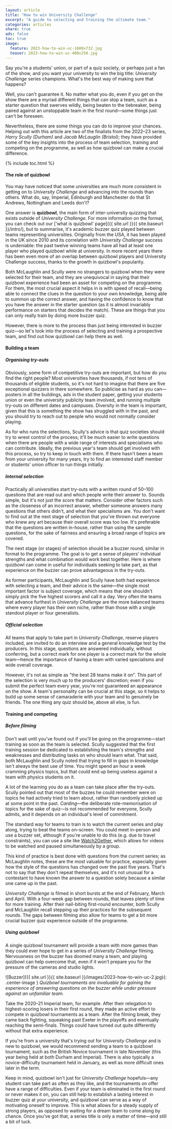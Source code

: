 ```yaml
---
layout: article
title: "How to win University Challenge"
excerpt: "A guide to selecting and training the ultimate team."
categories: articles
share: true
ads: false
toc: true
image:
  feature: 2023-how-to-win-uc-1600x732.jpg
  teaser: 2023-how-to-win-uc-400x250.jpg
---
```


Say you're a students' union, or part of a quiz society, or perhaps just a fan of the show, and you want your university to win the big title: *University Challenge* series champions. What's the best way of making sure that happens?

Well, you can't guarantee it. No matter what you do, even if you get on the show there are a myriad different things that can stop a team, such as a starter question that swerves wildly, being beaten to the tiebreaker, being paired against an unstoppable team in the first round—some things just can't be foreseen. 

Nevertheless, there are some things you can do to improve your chances. Helping out with this article are two of the finalists from the 2022–23 series, *Harry Scully (Durham)* and *Jacob McLauglin (Bristol)*; they have provided some of the key insights into the process of team selection, training and competing on the programme, as well as how quizbowl can make a crucial difference.

{% include toc.html %}

#### The role of quizbowl

You may have noticed that some universities are much more consistent in getting on to *University Challenge* and advancing into the rounds than others. What do, say, Imperial, Edinburgh and Manchester do that St Andrews, Nottingham and Leeds don't?

One answer is **quizbowl**, the main form of inter-university quizzing that exists outside of *University Challenge*. For more information on the format, you can check out our ['what is quizbowl' page]({{ site.url }}{{ site.baseurl }}/intro/), but to summarise, it's academic buzzer quiz played between teams representing universities. Originally from the USA, it has been played in the UK since 2010 and its correlation with *University Challenge* success is undeniable: the past twelve winning teams have all had at least one player who played quizbowl while at university. In more recent years there has been even more of an overlap between quizbowl players and University Challenge success, thanks to the growth in quizbowl's popularity.

Both McLaughlin and Scully were no strangers to quizbowl when they were selected for their team, and they are unequivocal in saying that their quizbowl experience had been an asset for competing on the programme. For them, the most crucial aspect it helps in is with speed of recall—being able to connect the clues in the question to your own knowledge, being able to summon up the correct answer, and having the confidence to know that you have the answer in the starter question (as it is almost invariably performance on starters that decides the match). These are things that you can only really train by doing more buzzer quiz.

However, there is more to the process than just being interested in buzzer quiz—so let's look into the process of selecting and training a prospective team, and find out how quizbowl can help there as well. 

#### Building a team
##### Organising try-outs

Obviously, some form of competitive try-outs are important, but how do you find the right people? Most universities have thousands, if not tens of thousands of eligible students, so it's not hard to imagine that there are five exceptional quizzers in there somewhere. So publicise as hard as you can—posters in all the buildings, ads in the student paper, getting your students union or even the university publicity team involved, and running multiple try-outs on different dates and campuses. Diversity in the team is important, given that this is something the show has struggled with in the past, and you should try to reach out to people who would not normally consider playing.

As for who runs the selections, Scully's advice is that quiz societies should try to wrest control of the process; it'll be much easier to write questions when there are people with a wide range of interests and specialisms who can contribute. Ideally, the previous year's team should get involved with this process, so try to keep in touch with them. If there hasn't been a team from your university for many years, try to find an interested staff member or students' union officer to run things initially.

##### Internal selection

Practically all universities start try-outs with a written round of 50–100 questions that are read out and which people write their answer to. Sounds simple, but it's not just the score that matters. Consider other factors such as the closeness of an incorrect answer, whether someone answers many questions that others didn't, and what their specialisms are. You don't want to find out at the next stage of selection that you've thrown out everyone who knew any art because their overall score was too low. It's preferable that the questions are written in-house, rather than using the sample questions, for the sake of fairness and ensuring a broad range of topics are covered.

The next stage (or stages) of selection should be a buzzer round, similar in format to the programme. The goal is to get a sense of players' individual strengths and what combination would work best together. Here is where quizbowl can come in useful for individuals seeking to take part, as that experience on the buzzer can prove advantageous in the try-outs.

As former participants, McLaughlin and Scully have both had experience with selecting a team, and their advice is the same—the single most important factor is subject coverage, which means that one shouldn't simply pick the five highest scorers and call it a day. Very often the teams that advance furthest in *University Challenge* are the more balanced teams where every player has their own niche, rather than those with a single standout player or four generalists. 

##### Official selection

All teams that apply to take part in *University Challenge*, reserve players included, are invited to do an interview and a general knowledge test by the producers. In this stage, questions are answered individually, without conferring, but a correct mark for one player is a correct mark for the whole team—hence the importance of having a team with varied specialisms and wide overall coverage.

However, it's not as simple as "the best 28 teams make it on". This part of the selection is very much up to the producers' discretion; even if you submit the perfect team every year, you're not guaranteed an appearance on the show. A team's personality can be crucial at this stage, so it helps to build up some sense of camaraderie with your team and to genuinely be friends. The one thing any quiz should be, above all else, is fun. 

#### Training and competing

##### Before filming

Don't wait until you've found out if you'll be going on the programme—start training as soon as the team is selected. Scully suggested that the first training session be dedicated to establishing the team's strengths and weaknesses and distributing tasks on who should learn what. That said, both McLaughlin and Scully noted that trying to fill in gaps in knowledge isn't always the best use of time. You might spend an hour a week cramming physics topics, but that could end up being useless against a team with physics students on it.

A lot of the learning you do as a team can take place after the try-outs. Scully pointed out that most of the buzzes he could remember were on topics he had actively tried to learn about, rather than randomly picked up at some point in the past. *Carding*—the deliberate rote-memorisation of topics for the sake of quiz—is not recommended for everyone, Scully admits, and it depends on an individual's level of commitment.

The standard way for teams to train is to watch the current series and play along, trying to beat the teams on-screen. You could meet in-person and use a buzzer set, although if you're unable to do this (e.g. due to travel constraints), you can use a site like [Watch2Gether](https://w2g.tv/), which allows for videos to be watched and paused simultaneously by a group.

This kind of practice is best done with questions from the current series; as McLaughlin notes, these are the most valuable for practice, especially given how the style of the questions has changed over the past five years. That's not to say that they don't repeat themselves, and it's not unusual for a contestant to have known the answer to a question solely because a similar one came up in the past. 

*University Challenge* is filmed in short bursts at the end of February, March and April. With a four-week gap between rounds, that leaves plenty of time for more training. After their nail-biting first-round encounter, both Scully and McLaughlin recall stepping up their practices for the subsequent rounds. The gaps between filming also allow for teams to get a bit more crucial buzzer quiz experience outside of the programme.

##### Using quizbowl

A single quizbowl tournament will provide a team with more games than they could ever hope to get in a series of *University Challenge* filming. Nervousness on the buzzer has doomed many a team, and playing quizbowl can help overcome that, even if it won’t prepare you for the pressure of the cameras and studio lights.

![Buzzer]({{ site.url }}{{ site.baseurl }}/images/2023-how-to-win-uc-2.jpg){: .center-image }
*Quizbowl tournaments are invaluable for gaining the experience of answering questions on the buzzer while under pressure against an unfamiliar team.*

Take the 2020–21 Imperial team, for example. After their relegation to highest-scoring losers in their first round, they made an active effort to compete in quizbowl tournaments as a team. After the filming break, they came back fighting, squeaking past Exeter in the playoffs and eventually reaching the semi-finals. Things could have turned out quite differently without that extra experience.

If you're from a university that's trying out for *University Challenge* and is new to quizbowl, we would recommend sending a team to a quizbowl tournament, such as the British Novice tournament in late November (this year being held at both Durham and Imperial). There is also typically a novice-difficulty tournament held in January, as well as more difficult ones later in the term.

Keep in mind, quizbowl isn't just for *University Challenge* hopefuls—any student can take part as often as they like, and the tournaments on offer have a range of difficulties. Even if your team is eliminated in the first round or never makes it on, you can still help to establish a lasting interest in buzzer quiz at your university, and quizbowl can serve as a way of motivating oneself to improve. This is what allows for a steady supply of strong players, as opposed to waiting for a dream team to come along by chance. Once you've got that, a series title is only a matter of time—and still a bit of luck.


